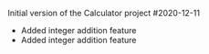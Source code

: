 Initial version of the Calculator project
#2020-12-11
* Added integer addition feature
* Added integer addition feature
